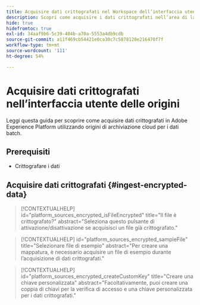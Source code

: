 ```yaml
---
title: Acquisire dati crittografati nel Workspace dell’interfaccia utente Sources
description: Scopri come acquisire i dati crittografati nell’area di lavoro dell’interfaccia utente delle origini.
hide: true
hidefromtoc: true
exl-id: 34aaf9b6-5c39-404b-a70a-5553a4db9cdb
source-git-commit: a11f469cb54421e0ca30c7c5878128e216470f7f
workflow-type: tm+mt
source-wordcount: '111'
ht-degree: 54%

---
```


# Acquisire dati crittografati nell’interfaccia utente delle origini

Leggi questa guida per scoprire come acquisire dati crittografati in Adobe Experience Platform utilizzando origini di archiviazione cloud per i dati batch.

## Prerequisiti

* Crittografare i dati

## Acquisire dati crittografati {#ingest-encrypted-data}

>[!CONTEXTUALHELP]
>id="platform_sources_encrypted_isFileEncrypted"
>title="Il file è crittografato?"
>abstract="Seleziona questo pulsante di attivazione/disattivazione se acquisisci un file già crittografato."


>[!CONTEXTUALHELP]
>id="platform_sources_encrypted_sampleFile"
>title="Selezionare file di esempio"
>abstract="Per creare una mappatura, è necessario acquisire un file di esempio durante l’acquisizione di dati crittografati."

>[!CONTEXTUALHELP]
>id="platform_sources_encrypted_createCustomKey"
>title="Creare una chiave personalizzata"
>abstract="Facoltativamente, puoi creare una coppia di chiavi per la verifica di accesso e una chiave personalizzata per i dati crittografati."
